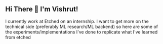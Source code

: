 ## Hi There 👋 I'm Vishrut!

I currently work at Etched on an internship. I want to get more on the technical side (preferably ML research/ML backend) so here are some of the experiments/implementations I've done to replicate what I've learned from etched